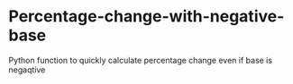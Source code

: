 # Percentage-change-with-negative-base
Python function to quickly calculate percentage change even if base is negaqtive
